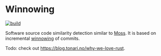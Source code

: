 Winnowing
=========
[![build](https://github.com/schuermannator/winnow/workflows/build/badge.svg?branch=master)](https://github.com/schuermannator/winnow/actions)

Software source code similarity detection similar to [Moss][moss]. It is based
on incremental [winnowing][winnowing] of commits.

Todo: check out https://blog.tonari.no/why-we-love-rust.

[moss]: https://theory.stanford.edu/~aiken/moss/
[winnowing]: https://theory.stanford.edu/~aiken/publications/papers/sigmod03.pdf

